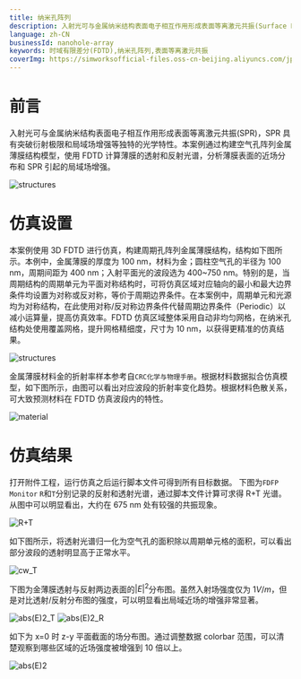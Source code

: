 ```yaml
---
title: 纳米孔阵列
description: 入射光可与金属纳米结构表面电子相互作用形成表面等离激元共振(Surface Plasmon Resonance,SPR)，SPR具有突破衍射极限和局域场增强等独特的光学特性。本案例通过构建空气孔阵列金属薄膜结构模型，使用FDTD计算薄膜的透射和反射光谱，分析薄膜表面的近场分布和SPR引起的局域场增强。
language: zh-CN
businessId: nanohole-array
keywords: 时域有限差分(FDTD),纳米孔阵列,表面等离激元共振
coverImg: https://simworksofficial-files.oss-cn-beijing.aliyuncs.com/jpg/nanohole_array_structures_20240119145000A051.jpg
---
```


# 前言

入射光可与金属纳米结构表面电子相互作用形成表面等离激元共振(SPR)，SPR 具有突破衍射极限和局域场增强等独特的光学特性。本案例通过构建空气孔阵列金属薄膜结构模型，使用 FDTD 计算薄膜的透射和反射光谱，分析薄膜表面的近场分布和 SPR 引起的局域场增强。

![structures](https://simworksofficial-files.oss-cn-beijing.aliyuncs.com/mdfile/resources/img/nanohole_array_structures.png)

# 仿真设置

本案例使用 3D FDTD 进行仿真，构建周期孔阵列金属薄膜结构，结构如下图所示。本例中，金属薄膜的厚度为 100 nm，材料为金；圆柱空气孔的半径为 100 nm，周期间距为 400 nm；入射平面光的波段选为 400~750 nm。特别的是，当周期结构的周期单元为平面对称结构时，可将仿真区域对应轴向的最小和最大边界条件均设置为对称或反对称，等价于周期边界条件。在本案例中，周期单元和光源均为对称结构，在此使用对称/反对称边界条件代替周期边界条件（Periodic）以减小运算量，提高仿真效率。FDTD 仿真区域整体采用自动非均匀网格，在纳米孔结构处使用覆盖网格，提升网格精细度，尺寸为 10 nm，以获得更精准的仿真结果。

![structures](https://simworksofficial-files.oss-cn-beijing.aliyuncs.com/mdfile/resources/img/nanohole_array_simulation_structures.png)

金属薄膜材料金的折射率样本参考自`CRC化学与物理手册`。根据材料数据拟合仿真模型，如下图所示，由图可以看出对应波段的折射率变化趋势。根据材料色散关系，可大致预测材料在 FDTD 仿真波段内的特性。

![material](https://simworksofficial-files.oss-cn-beijing.aliyuncs.com/mdfile/resources/img/nanohole_array_Au_material_fit_1.png)

# 仿真结果

打开附件工程，运行仿真之后运行脚本文件可得到所有目标数据。
下图为`FDFP Monitor` `R`和`T`分别记录的反射和透射光谱，通过脚本文件计算可求得 R+T 光谱。从图中可以明显看出，大约在 675 nm 处有较强的共振现象。

![R+T](https://simworksofficial-files.oss-cn-beijing.aliyuncs.com/mdfile/resources/img/nanohole_array_T_and_R_1.png)

如下图所示，将透射光谱归一化为空气孔的面积除以周期单元格的面积，可以看出部分波段的透射明显高于正常水平。

![cw_T](https://simworksofficial-files.oss-cn-beijing.aliyuncs.com/mdfile/resources/img/nanohole_array_T_normalized_1.png)

下图为金薄膜透射与反射两边表面的$|E|^2$分布图。虽然入射场强度仅为 1$V/m$，但是对比透射/反射分布图的强度，可以明显看出局域近场的增强非常显著。

![abs(E)2_T](https://simworksofficial-files.oss-cn-beijing.aliyuncs.com/mdfile/resources/img/nanohole_array_Transmitted_surface_E_1.png)
![abs(E)2_R](https://simworksofficial-files.oss-cn-beijing.aliyuncs.com/mdfile/resources/img/nanohole_array_reflected_surface_E_1.png)

如下为 x=0 时 z-y 平面截面的场分布图。通过调整数据 colorbar 范围，可以清楚观察到哪些区域的近场强度被增强到 10 倍以上。

![abs(E)2](https://simworksofficial-files.oss-cn-beijing.aliyuncs.com/mdfile/resources/img/nanohole_array_zyplane_surface_E_1.png)
